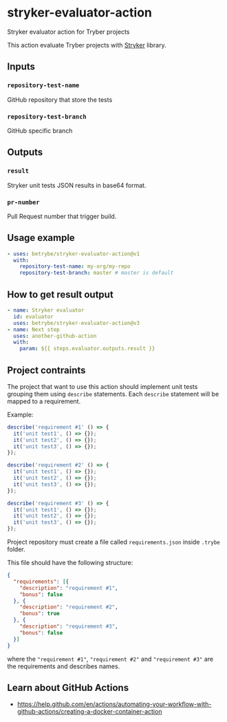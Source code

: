 # stryker-evaluator-action
Stryker evaluator action for Tryber projects

This action evaluate Tryber projects with [Stryker](https://www.npmjs.com/package/stryker) library.

## Inputs

### `repository-test-name`

GitHub repository that store the tests

### `repository-test-branch`

GitHub specific branch

## Outputs

### `result`

Stryker unit tests JSON results in base64 format.

### `pr-number`

Pull Request number that trigger build.

## Usage example

```yml
- uses: betrybe/stryker-evaluator-action@v1
  with:
    repository-test-name: my-org/my-repo
    repository-test-branch: master # master is default
```

## How to get result output
```yml
- name: Stryker evaluator
  id: evaluator
  uses: betrybe/stryker-evaluator-action@v3
- name: Next step
  uses: another-github-action
  with:
    param: ${{ steps.evaluator.outputs.result }}
```

## Project contraints

The project that want to use this action should implement unit tests grouping them using `describe` statements.
Each `describe` statement will be mapped to a requirement.

Example:

```javascript
describe('requirement #1' () => {
  it('unit test1', () => {});
  it('unit test2', () => {});
  it('unit test3', () => {});
});

describe('requirement #2' () => {
  it('unit test1', () => {});
  it('unit test2', () => {});
  it('unit test3', () => {});
});

describe('requirement #3' () => {
  it('unit test1', () => {});
  it('unit test2', () => {});
  it('unit test3', () => {});
});
```

Project repository must create a file called `requirements.json` inside `.trybe` folder.

This file should have the following structure:

```json
{
  "requirements": [{
    "description": "requirement #1",
    "bonus": false
  }, {
    "description": "requirement #2",
    "bonus": true
  }, {
    "description": "requirement #3",
    "bonus": false
  }]
}
```

where the `"requirement #1"`, `"requirement #2"` and `"requirement #3"` are the requirements and describes names.

## Learn about GitHub Actions

- https://help.github.com/en/actions/automating-your-workflow-with-github-actions/creating-a-docker-container-action
